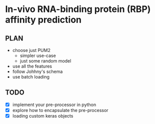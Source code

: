 # In-vivo RNA-binding protein (RBP) affinity prediction

## PLAN

- choose just PUM2
  - simpler use-case
  - just some random model
- use all the features
- follow Johhny's schema
- use batch loading


## TODO

- [x] implement your pre-processor in python
- [x] explore how to encapsulate the pre-processor
- [x] loading custom keras objects
